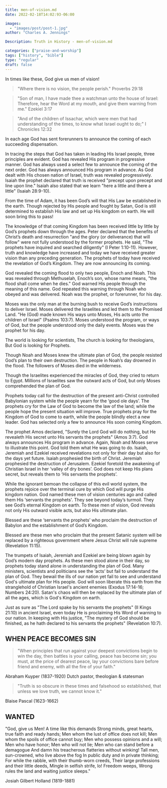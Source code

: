 ```yaml
---
title: men-of-vision.md
date: 2022-02-18T14:02:93-06:00

images:
  - "images/post/post-1.jpg"
author: "Charles A. Jennings"

Description: Truth in History - men-of-vision.md

categories: ["praise-and-worship"]
tags: ["history", "bible"]
type: "regular"
draft: false
---
```


In times like these, God give us men of vision!

>"Where there is no vision, the people perish."
Proverbs 29:18


>"Son of man, I have made thee a watchman unto the house of Israel: Therefore, hear the Word at my mouth, and give them warning from me."
Ezekiel 3:17


>"And of the children of Issachar, which were men that had understanding of the times, to know what Israel ought to do;"
I Chronicles 12:32


In each age God has sent forerunners to announce the coming of each succeeding dispensation.

In tracing the steps that God has taken in leading His Israel people, three principles are evident.
God has revealed His program in progressive manner.
God has always used a select few to announce the coming of the next order.
God has always announced His program in advance.
As God dealt with His chosen nation of Israel, truth was revealed progressively. Isaiah the prophet declared that truth is received "precept upon precept and line upon line." Isaiah also stated that we learn "here a little and there a little" (Isaiah 28:9-10).

From the time of Adam, it has been God’s will that His Law be established in the earth. Though rejected by His people and fought by Satan, God is still determined to establish His law and set up His kingdom on earth. He will soon bring this to pass!

The knowledge of that coming Kingdom has been received little by little by God’s prophets down through the ages. Peter declared that the benefits of Christ’s death and resurrection "and the glory (or deliverance) that will follow" were not fully understood by the former prophets. He said, "The prophets have inquired and searched diligently" (I Peter 1:10-11). However, truth and knowledge have increased and today we have received greater vision than any preceding generation. The prophets of today have received the revelation of God’s Kingdom. They are now announcing its coming.

God revealed the coming flood to only two people, Enoch and Noah. This was revealed through Methuselah, Enoch’s son, whose name means, "the flood shall come when he dies." God warned His people through the meaning of this name. God repeated this warning through Noah who obeyed and was delivered. Noah was the prophet, or forerunner, for his day.

Moses was the only man at the burning bush to receive God’s instructions to deliver Israel. Moses delivered the Israelites and led them to the Promised Land. "He (God) made known His ways unto Moses, His acts unto the children of Israel" (Psalms 103:7). Moses understood the program, or ways of God, but the people understood only the daily events. Moses was the prophet for his day.

The world is looking for scientists,
The church is looking for theologians,
But God is looking for Prophets.

Though Noah and Moses knew the ultimate plan of God, the people resisted God’s plan to their own destruction. The people in Noah’s day drowned in the flood. The followers of Moses died in the wilderness.

Though the Israelites experienced the miracles of God, they cried to return to Egypt. Millions of Israelites saw the outward acts of God, but only Moses comprehended the plan of God.

Prophets today call for the destruction of the present anti-Christ controlled Babylonian system while the people yearn for the ‘good ole days’. The prophets cry for the Law of God to become the law of the land; while the people hope the present situation will improve. True prophets pray for the Kingdom of God to come to earth, while the people blindly elect a new leader. God has selected only a few to announce His soon coming Kingdom.

The prophet Amos declared, "Surely the Lord God will do nothing, but He revealeth His secret unto His servants the prophets" (Amos 3:7). God always announces His program in advance. Again, Noah and Moses serve to illustrate this point. God told them what He was going to do. Isaiah, Jeremiah and Ezekiel received revelations not only for their day but also for the days yet future. Isaiah prophesied the birth of Christ. Jeremiah prophesied the destruction of Jerusalem. Ezekiel foretold the awakening of Christian Israel in her ‘valley of dry bones’. God does not keep His plans secret, but reveals them to ‘His servants the prophets’.

While the ignorant bemoan the collapse of this evil world system, the prophets rejoice over the terminal cure by which God will purge His kingdom nation. God named these men of vision centuries ago and called them His ‘servants the prophets'. They see beyond today’s turmoil. They see God’s eternal Kingdom on earth. To these men of vision, God reveals not only His outward visible acts, but also His ultimate plan.

Blessed are these ‘servants the prophets’ who proclaim the destruction of Babylon and the establishment of God’s Kingdom.

Blessed are these men who proclaim that the present Satanic system will be replaced by a righteous government where Jesus Christ will rule supreme (Revelation 11:15).

The trumpets of Isaiah, Jeremiah and Ezekiel are being blown again by God’s modern day prophets. As these men stood alone in their day, so prophets today stand alone in understanding the plan of God. Many ministers, scientists and politicians see the ‘acts’ but fail to understand the plan of God. They bewail the ills of our nation yet fail to see and understand God's ultimate plan for His people. God will soon liberate this earth from the stranglehold of Christian Israel's ancient enemies (Exodus 17:14-16; Numbers 24:20). Satan's chaos will then be replaced by the ultimate plan of all the ages, which is God's Kingdom on earth.

Just as sure as "The Lord spake by his servants the prophets" (II Kings 21:10) in ancient Israel, even today He is proclaiming His Word of warning to our nation. In keeping with His justice, "The mystery of God should be finished, as he hath declared to his servants the prophets" (Revelation 10:7).

## WHEN PEACE BECOMES SIN

>"When principles that run against your deepest convictions begin to win the day, then battles is your calling, peace has become sin; you must, at the price of dearest peace, lay your convictions bare before friend and enemy, with all the fire of your faith."

Abraham Kuyper (1837-1920)
Dutch pastor, theologian & statesman

>"Truth is so obscure in these times and falsehood so established, that unless we love truth, we cannot know it."

Blaise Pascal (1623-1662)

## WANTED

"God, give us Men! A time like this demands
Strong minds, great hearts, true faith and ready hands;
Men whom the lust of office does not kill;
Men whom the spoils of office cannot buy;
Men who possess opinions and a will;
Men who have honor;
Men who will not lie;
Men who can stand before a demagogue
And damn his treacherous flatteries without winking!
Tall men, sun-crowned, who live above the fog
In public duty and in private thinking;
For while the rabble, with their thumb-worn creeds,
Their large professions and their little deeds,
Mingle in selfish strife, lo! Freedom weeps,
Wrong rules the land and waiting justice sleeps."

Josiah Gilbert Holland (1819-1881)